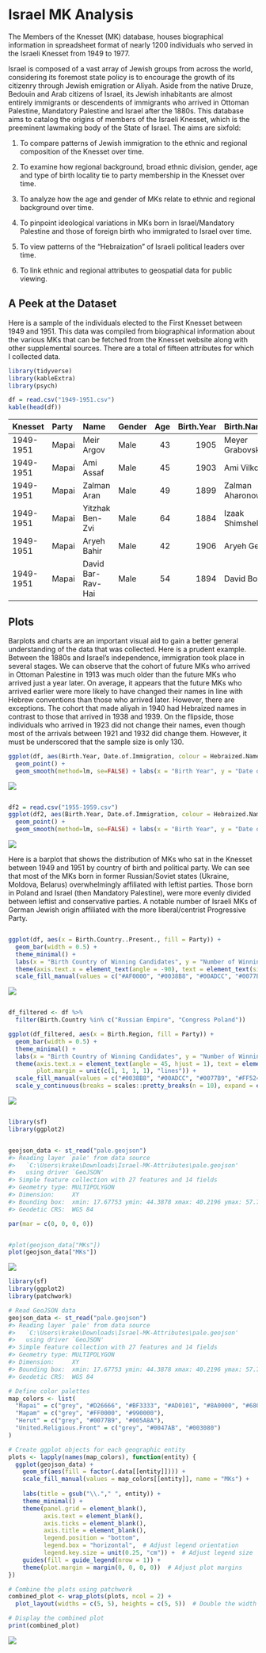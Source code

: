 Israel MK Analysis
================

The Members of the Knesset (MK) database, houses biographical
information in spreadsheet format of nearly 1200 individuals who served
in the Israeli Knesset from 1949 to 1977.

Israel is composed of a vast array of Jewish groups from across the
world, considering its foremost state policy is to encourage the growth
of its citizenry through Jewish emigration or Aliyah. Aside from the
native Druze, Bedouin and Arab citizens of Israel, its Jewish
inhabitants are almost entirely immigrants or descendents of immigrants
who arrived in Ottoman Palestine, Mandatory Palestine and Israel after
the 1880s. This database aims to catalog the origins of members of the
Israeli Knesset, which is the preeminent lawmaking body of the State of
Israel. The aims are sixfold:

1)  To compare patterns of Jewish immigration to the ethnic and regional
    composition of the Knesset over time.

2)  To examine how regional background, broad ethnic division, gender,
    age and type of birth locality tie to party membership in the
    Knesset over time.

3)  To analyze how the age and gender of MKs relate to ethnic and
    regional background over time.

4)  To pinpoint ideological variations in MKs born in Israel/Mandatory
    Palestine and those of foreign birth who immigrated to Israel over
    time.

5)  To view patterns of the “Hebraization” of Israeli political leaders
    over time.

6)  To link ethnic and regional attributes to geospatial data for public
    viewing.

## A Peek at the Dataset

Here is a sample of the individuals elected to the First Knesset between
1949 and 1951. This data was compiled from biographical information
about the various MKs that can be fetched from the Knesset website along
with other supplemental sources. There are a total of fifteen attributes
for which I collected data.

``` r
library(tidyverse)
library(kableExtra)
library(psych)

df = read.csv("1949-1951.csv")
kable(head(df))
```

| Knesset   | Party | Name              | Gender | Age | Birth.Year | Birth.Name          | Hebraized.Name. | Birthplace | Type.of.Birth.Locality | Birth.Region               | Birth.Country  | Birth.Country..Present. | Date.of.Immigration | Community | Notes |
|:----------|:------|:------------------|:-------|----:|-----------:|:--------------------|:----------------|:-----------|:-----------------------|:---------------------------|:---------------|:------------------------|:--------------------|:----------|:------|
| 1949-1951 | Mapai | Meir Argov        | Male   |  43 |       1905 | Meyer Grabovsky     | 1               | Rîbnița    | Town                   | Podolsk Governorate        | Russian Empire | Moldova                 | 1927                | Ashkenazi |       |
| 1949-1951 | Mapai | Ami Assaf         | Male   |  45 |       1903 | Ami Vilkomitz       | 1               | Rosh Pinna | Rural Community        | Beirut Vilayet             | Ottoman Empire | Israel                  | \-                  | Ashkenazi |       |
| 1949-1951 | Mapai | Zalman Aran       | Male   |  49 |       1899 | Zalman Aharonowitz  | 1               | Yuzovka    | City                   | Yekaterinoslav Governorate | Russian Empire | Ukraine                 | 1926                | Ashkenazi |       |
| 1949-1951 | Mapai | Yitzhak Ben-Zvi   | Male   |  64 |       1884 | Izaak Shimshelevich | 1               | Poltava    | City                   | Poltava Governorate        | Russian Empire | Russia                  | 1907                | Ashkenazi |       |
| 1949-1951 | Mapai | Aryeh Bahir       | Male   |  42 |       1906 | Aryeh Geller        | 1               | Odessa     | City                   | Kherson Governorate        | Russian Empire | Ukraine                 | 1924                | Ashkenazi |       |
| 1949-1951 | Mapai | David Bar-Rav-Hai | Male   |  54 |       1894 | David Borovoi       | 1               | Nizhyn     | Town                   | Chernigov Governorate      | Russian Empire | Ukraine                 | 1924                | Ashkenazi |       |

## Plots

Barplots and charts are an important visual aid to gain a better general
understanding of the data that was collected. Here is a prudent example.
Between the 1880s and Israel’s independence, immigration took place in
several stages. We can observe that the cohort of future MKs who arrived
in Ottoman Palestine in 1913 was much older than the future MKs who
arrived just a year later. On average, it appears that the future MKs
who arrived earlier were more likely to have changed their names in line
with Hebrew conventions than those who arrived later. However, there are
exceptions. The cohort that made aliyah in 1940 had Hebraized names in
contrast to those that arrived in 1938 and 1939. On the flipside, those
individuals who arrived in 1923 did not change their names, even though
most of the arrivals between 1921 and 1932 did change them. However, it
must be underscored that the sample size is only 130.

``` r
ggplot(df, aes(Birth.Year, Date.of.Immigration, colour = Hebraized.Name.)) + 
  geom_point() +  
  geom_smooth(method=lm, se=FALSE) + labs(x = "Birth Year", y = "Date of Immigration", color = "Hebraized Name")
```

![](README_files/figure-gfm/unnamed-chunk-2-1.png)<!-- -->

``` r

df2 = read.csv("1955-1959.csv")
ggplot(df2, aes(Birth.Year, Date.of.Immigration, colour = Hebraized.Name.)) +
  geom_point() +  
  geom_smooth(method=lm, se=FALSE) + labs(x = "Birth Year", y = "Date of Immigration", color = "Hebraized Name")
```

![](README_files/figure-gfm/unnamed-chunk-3-1.png)<!-- -->

Here is a barplot that shows the distribution of MKs who sat in the
Knesset between 1949 and 1951 by country of birth and political party.
We can see that most of the MKs born in former Russian/Soviet states
(Ukraine, Moldova, Belarus) overwhelmingly affiliated with leftist
parties. Those born in Poland and Israel (then Mandatory Palestine),
were more evenly divided between leftist and conservative parties. A
notable number of Israeli MKs of German Jewish origin affiliated with
the more liberal/centrist Progressive Party.

``` r

ggplot(df, aes(x = Birth.Country..Present., fill = Party)) + 
  geom_bar(width = 0.5) + 
  theme_minimal() + 
  labs(x = "Birth Country of Winning Candidates", y = "Number of Winning Candidates", fill = "Party") + 
  theme(axis.text.x = element_text(angle = -90), text = element_text(size = 11)) +  
  scale_fill_manual(values = c("#AF0000", "#0038B8", "#00ADCC", "#0077B9", "#FF524D", "#AD0101", "#FF0000", "#FFC800", "#0047AB", "#172d81", "#cd1b68", "#89C5C6"))
```

![](README_files/figure-gfm/unnamed-chunk-4-1.png)<!-- -->

``` r

df_filtered <- df %>%
  filter(Birth.Country %in% c("Russian Empire", "Congress Poland"))

ggplot(df_filtered, aes(x = Birth.Region, fill = Party)) + 
  geom_bar(width = 0.5) + 
  theme_minimal() + 
  labs(x = "Birth Country of Winning Candidates", y = "Number of Winning Candidates", fill = "Party") + 
  theme(axis.text.x = element_text(angle = 45, hjust = 1), text = element_text(size = 7), 
        plot.margin = unit(c(1, 1, 1, 1), "lines")) +  
  scale_fill_manual(values = c("#0038B8", "#00ADCC", "#0077B9", "#FF524D", "#AD0101", "#FF0000", "#FFC800", "#0047AB", "#cd1b68")) + 
  scale_y_continuous(breaks = scales::pretty_breaks(n = 10), expand = expansion(mult = c(0, 0.05)))
```

![](README_files/figure-gfm/unnamed-chunk-5-1.png)<!-- -->

``` r

library(sf)
library(ggplot2)


geojson_data <- st_read("pale.geojson")
#> Reading layer `pale' from data source 
#>   `C:\Users\krake\Downloads\Israel-MK-Attributes\pale.geojson' 
#>   using driver `GeoJSON'
#> Simple feature collection with 27 features and 14 fields
#> Geometry type: MULTIPOLYGON
#> Dimension:     XY
#> Bounding box:  xmin: 17.67753 ymin: 44.3878 xmax: 40.2196 ymax: 57.75878
#> Geodetic CRS:  WGS 84

par(mar = c(0, 0, 0, 0))  


#plot(geojson_data["MKs"])
plot(geojson_data["MKs"])
```

![](README_files/figure-gfm/unnamed-chunk-6-1.png)<!-- -->

``` r
library(sf)
library(ggplot2)
library(patchwork)

# Read GeoJSON data
geojson_data <- st_read("pale.geojson")
#> Reading layer `pale' from data source 
#>   `C:\Users\krake\Downloads\Israel-MK-Attributes\pale.geojson' 
#>   using driver `GeoJSON'
#> Simple feature collection with 27 features and 14 fields
#> Geometry type: MULTIPOLYGON
#> Dimension:     XY
#> Bounding box:  xmin: 17.67753 ymin: 44.3878 xmax: 40.2196 ymax: 57.75878
#> Geodetic CRS:  WGS 84

# Define color palettes
map_colors <- list(
  "Mapai" = c("grey", "#D26666", "#BF3333", "#AD0101", "#8A0000", "#680000", "#450000"),
  "Mapam" = c("grey", "#FF0000", "#990000"),
  "Herut" = c("grey", "#0077B9", "#005A8A"),
  "United.Religious.Front" = c("grey", "#0047AB", "#003080")
)

# Create ggplot objects for each geographic entity
plots <- lapply(names(map_colors), function(entity) {
  ggplot(geojson_data) +
    geom_sf(aes(fill = factor(.data[[entity]]))) +
    scale_fill_manual(values = map_colors[[entity]], name = "MKs") +
    
    labs(title = gsub("\\."," ", entity)) +
    theme_minimal() +
    theme(panel.grid = element_blank(),
          axis.text = element_blank(),
          axis.ticks = element_blank(),
          axis.title = element_blank(),
          legend.position = "bottom",
          legend.box = "horizontal",  # Adjust legend orientation
          legend.key.size = unit(0.25, "cm")) +  # Adjust legend size
    guides(fill = guide_legend(nrow = 1)) +
    theme(plot.margin = margin(0, 0, 0, 0))  # Adjust plot margins
})

# Combine the plots using patchwork
combined_plot <- wrap_plots(plots, ncol = 2) + 
  plot_layout(widths = c(5, 5), heights = c(5, 5))  # Double the width and height of each plot

# Display the combined plot
print(combined_plot)
```

![](README_files/figure-gfm/unnamed-chunk-7-1.png)<!-- -->
